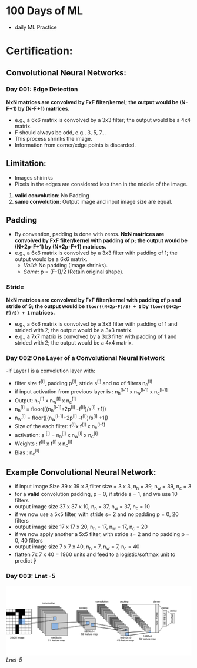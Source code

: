 # 100 Days of ML
- daily ML Practice

# Certification:

## Convolutional Neural Networks:

### Day 001: Edge Detection
**NxN matrices are convolved by FxF filter/kernel; the output would be (N-F+1) by (N-F+1) matrices.**
- e.g., a 6x6 matrix is convolved by a 3x3 filter; the output would be a 4x4 matrix.
- F should always be odd, e.g., 3, 5, 7...
- This process shrinks the image.
- Information from corner/edge points is discarded.

## Limitation:
- Images shirinks
- Pixels in the edges are considered less than in the middle of the image.

1. **valid convolution**: No Padding
2. **same convolution**: Output image and input image size are equal.
## Padding
- By convention, padding is done with zeros.
**NxN matrices are convolved by FxF filter/kernel with padding of p; the output would be (N+2p-F+1) by (N+2p-F+1) matrices.**
- e.g., a 6x6 matrix is convolved by a 3x3 filter with padding of 1; the output would be a 6x6 matrix.
  - *Valid:* No padding (Image shrinks).
  - *Same:* p = (F-1)/2 (Retain original shape).

### Stride
**NxN matrices are convolved by FxF filter/kernel with padding of p and stride of S; the output would be `floor((N+2p-F)/S) + 1` by `floor((N+2p-F)/S) + 1` matrices.**
- e.g., a 6x6 matrix is convolved by a 3x3 filter with padding of 1 and strided with 2; the output would be a 3x3 matrix.
- e.g., a 7x7 matrix is convolved by a 3x3 filter with padding of 1 and strided with 2; the output would be a 4x4 matrix.
  
### Day 002:One Layer of a Convolutional Neural Network

-if Layer l is a convolution layer with:
  - filter size f<sup>[l]</sup>, padding p<sup>[l]</sup>, stride s<sup>[l]</sup> and no of filters n<sub>c</sub><sup>[l]</sup>
  - if input activation from previous layer is : n<sub>h</sub><sup>[l-1]</sup> x n<sub>w</sub><sup>[l-1]</sup> x n<sub>c</sub><sup>[l-1]</sup>
  - Output: n<sub>h</sub><sup>[l]</sup> x n<sub>w</sub><sup>[l]</sup> x n<sub>c</sub><sup>[l]</sup>
  - n<sub>h</sub><sup>[l]</sup> = floor([(n<sub>h</sub><sup>[l-1]</sup>+2p<sup>[l]</sup> -f<sup>[l]</sup>)/s<sup>[l]</sup> +1])
  - n<sub>w</sub><sup>[l]</sup> = floor([(n<sub>w</sub><sup>[l-1]</sup>+2p<sup>[l]</sup> -f<sup>[l]</sup>)/s<sup>[l]</sup> +1])
  - Size of the each filter: f<sup>[l]</sup>x f<sup>[l]</sup> x n<sub>c</sub><sup>[l-1]</sup>
  - activation: a <sup>[l]</sup> =  n<sub>h</sub><sup>[l]</sup> x n<sub>w</sub><sup>[l]</sup> x n<sub>c</sub><sup>[l]</sup>
  - Weights : f<sup>[l]</sup> x f<sup>[l]</sup>  x n<sub>c</sub><sup>[l]</sup>
  - Bias : n<sub>c</sub><sup>[l]</sup>
  

## Example Convolutional Neural Network:
- if input image Size 39 x 39 x 3,filter size = 3 x 3, n<sub>h</sub> = 39, n<sub>w</sub> = 39, n<sub>c</sub> = 3
- for a **valid** convolution padding, p = 0, if stride s = 1, and we use 10 filters
- output image size 37 x 37 x 10,  n<sub>h</sub> = 37, n<sub>w</sub> = 37, n<sub>c</sub> = 10
- if we now use a 5x5 filter, with stride s= 2 and no padding p = 0, 20 filters
- output image size 17 x 17 x 20,  n<sub>h</sub> = 17, n<sub>w</sub> = 17, n<sub>c</sub> = 20
- if we now apply another a 5x5 filter, with stride s= 2 and no padding p = 0, 40 filters
- output image size 7 x 7 x 40,  n<sub>h</sub> = 7, n<sub>w</sub> = 7, n<sub>c</sub> = 40
-  flatten 7x 7 x 40 = 1960 units and feed to a logistic/softmax unit to predict ŷ


### Day 003: Lnet -5

<p>
    <img src="./lenet.svg" alt="Lnet-5">
    <em>Lnet-5</em>
</p>